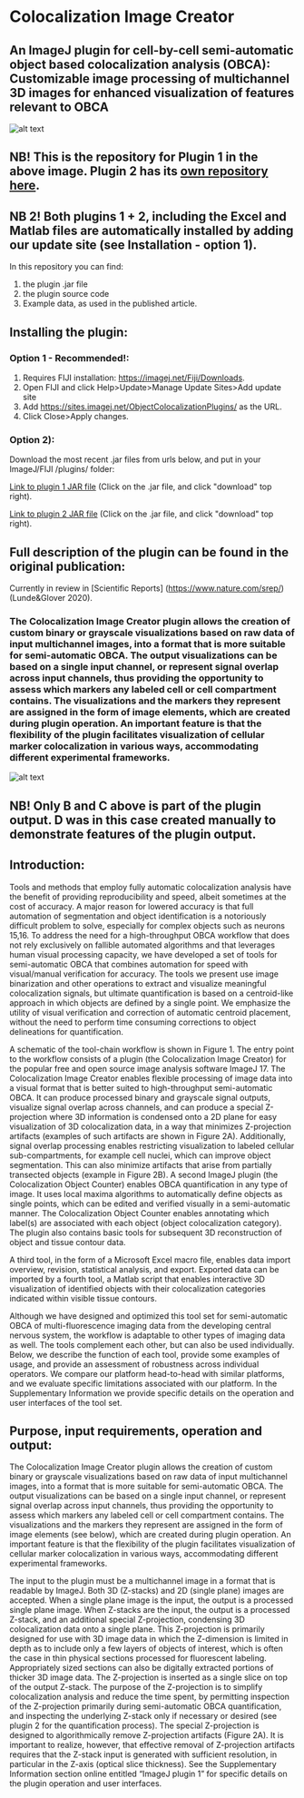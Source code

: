 # Colocalization Image Creator
## An ImageJ plugin for cell-by-cell semi-automatic object based colocalization analysis (OBCA): Customizable image processing of multichannel 3D images for enhanced visualization of features relevant to OBCA
![alt text](https://github.com/Anders-Lunde/Colocalization_Image_Creator/blob/master/Plugin%20overview.png "Plugin overview")

## NB! This is the repository for Plugin 1 in the above image. Plugin 2 has its [own repository here](https://github.com/Anders-Lunde/Colocalization_Object_Counter).
## NB 2! Both plugins 1 + 2, including the Excel and Matlab files are automatically installed by adding our update site (see Installation - option 1).

In this repository you can find:
1. the plugin .jar file
2. the plugin source code
3. Example data, as used in the published article.


## Installing the plugin:
### Option 1 - Recommended!: 
1. Requires FIJI installation: https://imagej.net/Fiji/Downloads.
2. Open FIJI and click Help>Update>Manage Update Sites>Add update site
3. Add https://sites.imagej.net/ObjectColocalizationPlugins/ as the URL. 
4. Click Close>Apply changes.

### Option 2):
Download the most recent .jar files from urls below, and put in your ImageJ/FIJI /plugins/ folder:

[Link to plugin 1 JAR file](https://github.com/Anders-Lunde/Colocalization_Image_Creator/tree/master/jar-file) (Click on the .jar file, and click "download" top right).

[Link to plugin 2 JAR file](https://github.com/Anders-Lunde/Colocalization_Object_Counter/tree/master/jar-file) (Click on the .jar file, and click "download" top right).


## Full description of the plugin can be found in the original publication:
Currently in review in [Scientific Reports] (https://www.nature.com/srep/) (Lunde&Glover 2020).



### The Colocalization Image Creator plugin allows the creation of custom binary or grayscale visualizations based on raw data of input multichannel images, into a format that is more suitable for semi-automatic OBCA. The output visualizations can be based on a single input channel, or represent signal overlap across input channels, thus providing the opportunity to assess which markers any labeled cell or cell compartment contains. The visualizations and the markers they represent are assigned in the form of image elements, which are created during plugin operation. An important feature is that the flexibility of the plugin facilitates visualization of cellular marker colocalization in various ways, accommodating different experimental frameworks.

![alt text](https://github.com/Anders-Lunde/Colocalization_Image_Creator/blob/master/Example.jpg "Colocalization Image Creator example")
## NB! Only B and C above is part of the plugin output. D was in this case created manually to demonstrate features of the plugin output.


## Introduction:

Tools and methods that employ fully automatic colocalization analysis have the benefit of providing reproducibility and speed, albeit sometimes at the cost of accuracy. A major reason for lowered accuracy is that full automation of segmentation and object identification is a notoriously difficult problem to solve, especially for complex objects such as neurons 15,16. To address the need for a high-throughput OBCA workflow that does not rely exclusively on fallible automated algorithms and that leverages human visual processing capacity, we have developed a set of tools for semi-automatic OBCA that combines automation for speed with visual/manual verification for accuracy. The tools we present use image binarization and other operations to extract and visualize meaningful colocalization signals, but ultimate quantification is based on a centroid-like approach in which objects are defined by a single point. We emphasize the utility of visual verification and correction of automatic centroid placement, without the need to perform time consuming corrections to object delineations for quantification.

A schematic of the tool-chain workflow is shown in Figure 1. The entry point to the workflow consists of a plugin (the Colocalization Image Creator) for the popular free and open source image analysis software ImageJ 17. The Colocalization Image Creator enables flexible processing of image data into a visual format that is better suited to high-throughput semi-automatic OBCA. It can produce processed binary and grayscale signal outputs, visualize signal overlap across channels, and can produce a special Z-projection where 3D information is condensed onto a 2D plane for easy visualization of 3D colocalization data, in a way that minimizes Z-projection artifacts (examples of such artifacts are shown in Figure 2A). Additionally, signal overlap processing enables restricting visualization to labeled cellular sub-compartments, for example cell nuclei, which can improve object segmentation. This can also minimize artifacts that arise from partially transected objects (example in Figure 2B). 
A second ImageJ plugin (the Colocalization Object Counter) enables OBCA quantification in any type of image. It uses local maxima algorithms to automatically define objects as single points, which can be edited and verified visually in a semi-automatic manner. The Colocalization Object Counter enables annotating which label(s) are associated with each object (object colocalization category). The plugin also contains basic tools for subsequent 3D reconstruction of object and tissue contour data.

A third tool, in the form of a Microsoft Excel macro file, enables data import overview, revision, statistical analysis, and export. Exported data can be imported by a fourth tool, a Matlab script that enables interactive 3D visualization of identified objects with their colocalization categories indicated within visible tissue contours.

Although we have designed and optimized this tool set for semi-automatic OBCA of multi-fluorescence imaging data from the developing central nervous system, the workflow is adaptable to other types of imaging data as well. The tools complement each other, but can also be used individually. Below, we describe the function of each tool, provide some examples of usage, and provide an assessment of robustness across individual operators. We compare our platform head-to-head with similar platforms, and we evaluate specific limitations associated with our platform. In the Supplementary Information we provide specific details on the operation and user interfaces of the tool set.

## Purpose, input requirements, operation and output:

The Colocalization Image Creator plugin allows the creation of custom binary or grayscale visualizations based on raw data of input multichannel images, into a format that is more suitable for semi-automatic OBCA. The output visualizations can be based on a single input channel, or represent signal overlap across input channels, thus providing the opportunity to assess which markers any labeled cell or cell compartment contains. The visualizations and the markers they represent are assigned in the form of image elements (see below), which are created during plugin operation. An important feature is that the flexibility of the plugin facilitates visualization of cellular marker colocalization in various ways, accommodating different experimental frameworks.

The input to the plugin must be a multichannel image in a format that is readable by ImageJ. Both 3D (Z-stacks) and 2D (single plane) images are accepted. When a single plane image is the input, the output is a processed single plane image. When Z-stacks are the input, the output is a processed Z-stack, and an additional special Z-projection, condensing 3D colocalization data onto a single plane. This Z-projection is primarily designed for use with 3D image data in which the Z-dimension is limited in depth as to include only a few layers of objects of interest, which is often the case in thin physical sections processed for fluorescent labeling. Appropriately sized sections can also be digitally extracted portions of thicker 3D image data. The Z-projection is inserted as a single slice on top of the output Z-stack. The purpose of the Z-projection is to simplify colocalization analysis and reduce the time spent, by permitting inspection of the Z-projection primarily during semi-automatic OBCA quantification, and inspecting the underlying Z-stack only if necessary or desired (see plugin 2 for the quantification process). The special Z-projection is designed to algorithmically remove Z-projection artifacts (Figure 2A). It is important to realize, however, that effective removal of Z-projection artifacts requires that the Z-stack input is generated with sufficient resolution, in particular in the Z-axis (optical slice thickness). See the Supplementary Information section online entitled “ImageJ plugin 1” for specific details on the plugin operation and user interfaces.

